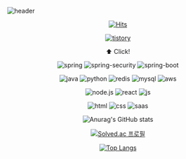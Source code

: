 ![header](https://capsule-render.vercel.app/api?type=venom&color=auto&height=200&section=header&text=Hi,%20I'm%20Dabomi!👋&fontSize=50)


<div align="center">

[![Hits](https://hits.seeyoufarm.com/api/count/incr/badge.svg?url=https%3A%2F%2Fgithub.com%2FKimDabomi%2Fhit-counter&count_bg=%23000000&title_bg=%238C8C8C&icon=&icon_color=%23943838&title=hits&edge_flat=false)](https://hits.seeyoufarm.com)

<a href="https://mamomi.tistory.com" target="_blank">

![tistory](https://img.shields.io/badge/Tistory-000000?style=flat&logo=Tistory&logoColor=#000000)

</a>

<p>⬆️ Click!</p>


![spring](https://img.shields.io/badge/Spring-6DB33F?style=for-the-badge&logo=spring&logoColor=white) ![spring-security](https://img.shields.io/badge/Spring_Security-6DB33F?style=for-the-badge&logo=SpringSecurity&logoColor=white) ![spring-boot](https://img.shields.io/badge/Spring_Boot-6DB33F?style=for-the-badge&logo=springboot&logoColor=white)


![java](https://img.shields.io/badge/Java-ED8B00?style=for-the-badge&logo=openjdk&logoColor=white) ![python](https://img.shields.io/badge/Python-14354C?style=for-the-badge&logo=python&logoColor=white) ![redis](https://img.shields.io/badge/redis-red?style=for-the-badge&logo=redis&logoColor=white) ![mysql](https://img.shields.io/badge/mysql-blue?style=for-the-badge&logo=mysql&logoColor=white) ![aws](https://img.shields.io/badge/aws-232F3E?style=for-the-badge&logo=amazon&logoColor=white)

![node.js](https://img.shields.io/badge/Node.js-43853D?style=for-the-badge&logo=node.js&logoColor=white) ![react](https://img.shields.io/badge/React-20232A?style=for-the-badge&logo=react&logoColor=61DAFB) ![js](https://img.shields.io/badge/JavaScript-F7DF1E?style=for-the-badge&logo=JavaScript&logoColor=white) 

![html](https://img.shields.io/badge/HTML5-E34F26?style=for-the-badge&logo=html5&logoColor=white) ![css](https://img.shields.io/badge/CSS3-1572B6?style=for-the-badge&logo=css3&logoColor=white) ![saas](https://img.shields.io/badge/Sass-CC6699?style=for-the-badge&logo=sass&logoColor=white)
  

![Anurag's GitHub stats](https://github-readme-stats.vercel.app/api?username=KimDabomi&show_icons=true&theme=dracula)

[![Solved.ac
프로필](http://mazassumnida.wtf/api/v2/generate_badge?boj=cdabomi)](https://solved.ac/cdabomi)

[![Top Langs](https://github-readme-stats.vercel.app/api/top-langs/?username=KimDabomi&layout=compact)](https://github.com/KimDabomi/github-readme-stats)

</div>
